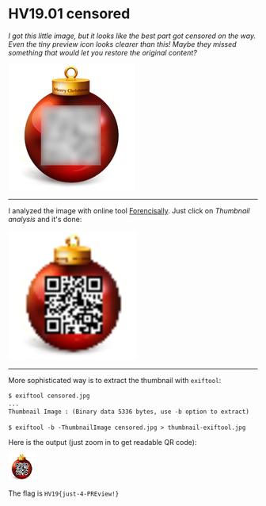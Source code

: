 # HV19.01 censored

_I got this little image, but it looks like the best part got censored on the way.
Even the tiny preview icon looks clearer than this! Maybe they missed something that
would let you restore the original content?_

![](censored.jpg)

---

I analyzed the image with online tool [Forencisally](https://29a.ch/photo-forensics).
Just click on _Thumbnail analysis_ and it's done:

![](thumbnail.png)

---
More sophisticated way is to extract the thumbnail with `exiftool`:

```
$ exiftool censored.jpg
...
Thumbnail Image : (Binary data 5336 bytes, use -b option to extract)

$ exiftool -b -ThumbnailImage censored.jpg > thumbnail-exiftool.jpg
```
Here is the output (just zoom in to get readable QR code):

![](thumbnail-exiftool.jpg)

The flag is `HV19{just-4-PREview!}`